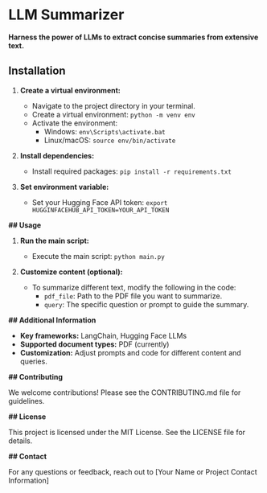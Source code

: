  # LLM Summarizer

**Harness the power of LLMs to extract concise summaries from extensive text.**

## Installation

1. **Create a virtual environment:**
   - Navigate to the project directory in your terminal.
   - Create a virtual environment: `python -m venv env`
   - Activate the environment:
     - Windows: `env\Scripts\activate.bat`
     - Linux/macOS: `source env/bin/activate`

2. **Install dependencies:**
   - Install required packages: `pip install -r requirements.txt`

3. **Set environment variable:**
   - Set your Hugging Face API token:
     `export HUGGINFACEHUB_API_TOKEN=YOUR_API_TOKEN`

**## Usage**

1. **Run the main script:**
   - Execute the main script: `python main.py`

2. **Customize content (optional):**
   - To summarize different text, modify the following in the code:
     - `pdf_file`: Path to the PDF file you want to summarize.
     - `query`: The specific question or prompt to guide the summary.

**## Additional Information**

- **Key frameworks:** LangChain, Hugging Face LLMs
- **Supported document types:** PDF (currently)
- **Customization:** Adjust prompts and code for different content and queries.

**## Contributing**

We welcome contributions! Please see the CONTRIBUTING.md file for guidelines.

**## License**

This project is licensed under the MIT License. See the LICENSE file for details.

**## Contact**

For any questions or feedback, reach out to [Your Name or Project Contact Information]
